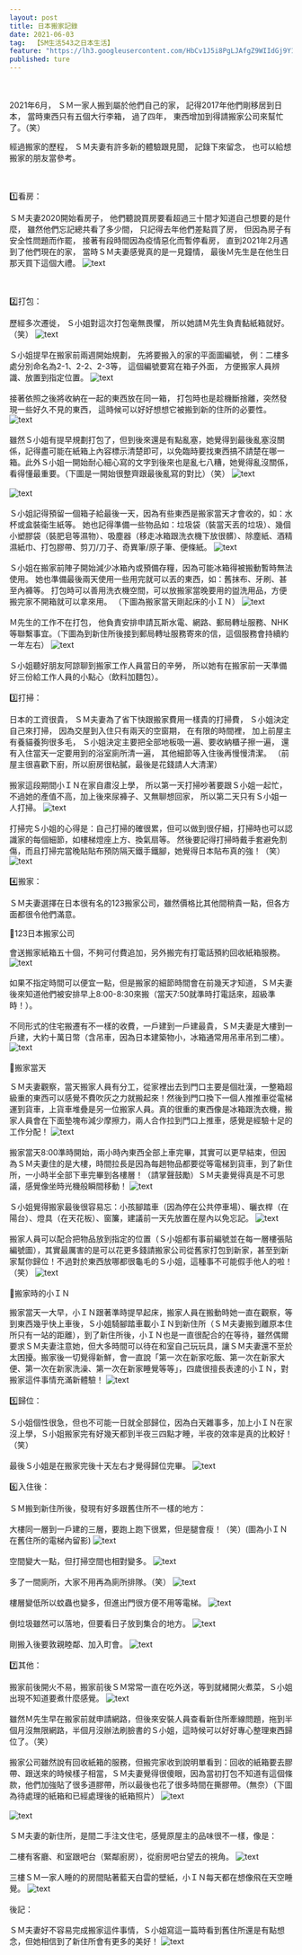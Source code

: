 ```yaml
---
layout: post
title: 日本搬家記錄
date: 2021-06-03
tag:  【SM生活543之日本生活】
feature: "https://lh3.googleusercontent.com/HbCv1J5i8PgLJAfgZ9WIIdGj9Y1xQ7JtftO7SYOX21GHFYl4tImgLQCYQtdTzG3HK7p8sGD0ckspMsrSePSwFEn9lR03Db6VkLPXjC-VJFjXSg8FhPKt5VtJ9hg_EsmSKWiRunlm5aY=w2400"
published: ture
---
```


<br><br>
2021年6月，
ＳＭ一家人搬到屬於他們自己的家，
記得2017年他們剛移居到日本，
當時東西只有五個大行李箱，
過了四年，
東西增加到得請搬家公司來幫忙了。（笑）

經過搬家的歷程，
ＳＭ夫妻有許多新的體驗跟見聞，
記錄下來留念，
也可以給想搬家的朋友當參考。


<br><br>
1️⃣看房：

ＳＭ夫妻2020開始看房子，
他們聽說買房要看超過三十間才知道自己想要的是什麼，
雖然他們忘記總共看了多少間，
只記得去年他們差點買了房，
但因為房子有安全性問題而作罷，
接著有段時間因為疫情惡化而暫停看房，
直到2021年2月遇到了他們現在的家，
當時ＳＭ夫妻感覺真的是一見鐘情，
最後Ｍ先生是在他生日那天買下這個大禮。
![text](https://lh3.googleusercontent.com/JeuUiX1Pnt4BG4eKvb82rbPS2LTlP55kWEJRIgF1ZMisWV_2NVQzU4FVg0HHKeLLvuDH0KZ13W4Coq4iG6RsrqYZCJ3ub3t5_sOitnyKwrAlZ80k1o4QlIGEuUsdBmh7Me8Ar9IQxk0=w2400)


<br><br>
2️⃣打包：

歷經多次遷徙，
Ｓ小姐對這次打包毫無畏懼，
所以她請Ｍ先生負責黏紙箱就好。（笑）
![text](https://lh3.googleusercontent.com/-qR-UI3-GgGZxEe40u7K2Y0YxzI0_dufH-7NM2ccQcJcBRXh-9nBe8iKDTVZsQ1wiy9rffeqGW-8erRJGfNRSyioYi1retRVXQtlQk9crTWndqQaApriIoDzw4WTNhCX2Hkk81l4jwo=w2400)
<br><br>
Ｓ小姐提早在搬家前兩週開始規劃，
先將要搬入的家的平面圖編號，
例：二樓多處分別命名為2-1、2-2、2-3等，
這個編號要寫在箱子外面，
方便搬家人員辨識、放置到指定位置。
![text](https://lh3.googleusercontent.com/I4J9qUBhtXVCbf2LQaXATd6YCqVNp7hr46-dFa5nARn8mwXvu7besxsFrLCccnzO8_NTO6jpVYtvR5_RoIZc9Hek1ZrZwt2pgmraC-qI0PGQL__E96Ozv4ZZGu6qUCBTczrjBUrYsvQ=w2400)
<br><br>
接著依照之後將收納在一起的東西放在同一箱，
打包時也是趁機斷捨離，突然發現一些好久不見的東西，
這時候可以好好想想它被搬到新的住所的必要性。
![text](https://lh3.googleusercontent.com/fj69bdOIeM5WDWpyJBYNBw5UnZ0p4w03rkB-HqTp4Rl7REnjT2tX_YVZ8Jm98B8H9KQLNszOuUIlmaDQodfpfSt74olQx7jk0DQZ-i_CMjekzp77go7gUf-Im4L9wIXlVSuCtseu9Yo=w2400)
<br><br>
雖然Ｓ小姐有提早規劃打包了，但到後來還是有點亂塞，她覺得到最後亂塞沒關係，記得盡可能在紙箱上內容標示清楚即可，以免臨時要找東西搞不請楚在哪一箱。此外Ｓ小姐一開始耐心細心寫的文字到後來也是亂七八糟，她覺得亂沒關係，看得懂最重要。（下圖是一開始很整齊跟最後亂寫的對比）（笑）
![text](https://lh3.googleusercontent.com/4TYVo90jlq48vbDtDiWXSwULazm4zl4aUNQh4CfDC5nYAmKs7yfHYo6sOxqwpLe5wOEOLLkG30-thS6sVzqFHX1XMW9jd8cuJMLWMCwyhZAPwYU99A-CE0rtpP5BCl5H4zwUUVxGhPo=w2400)
<br><br>
![text](https://lh3.googleusercontent.com/CmDEhkmQyqoJ9LGmlyzSCMLVJOYLnnaPrYW0C80DVzcAwb2jq-x7dhuR2_UmP0adC8KKbp2oIxF2w0Gs5kEP1ezvF5_4O0p0rF7yFoIfDIHL0BoIyty-8VhOGbi-JAvNh80QqJ6iIic=w2400)
<br><br>
Ｓ小姐記得預留一個箱子給最後一天，因為有些東西是搬家當天才會收的，如：水杯或盒裝衛生紙等。
她也記得準備一些物品如：垃圾袋（裝當天丟的垃圾）、幾個小塑膠袋（裝肥皂等濕物）、吸塵器（移走冰箱跟洗衣機下放很髒）、除塵紙、酒精濕紙巾、打包膠帶、剪刀/刀子、奇異筆/原子筆、便條紙。
![text](https://lh3.googleusercontent.com/vG0qKktqftVKi05CnbDd4Xax-1Qxe7j5OOYKEVZps3RrmWpAYWxSImy7uNx2ZBts0-sJNRdjXLRrNZufjZGsmdCwzVjzWu5O0EmJKLaxGKmhX5A8HtF7ZPoqf2ntPTCBlv3WJqwMhw0=w2400)
<br><br>
Ｓ小姐在搬家前陣子開始減少冰箱內或預備存糧，因為可能冰箱得被搬動暫時無法使用。
她也準備最後兩天使用一些用完就可以丟的東西，如：舊抹布、牙刷、甚至內褲等。
打包時可以善用洗衣機空間，可以放搬家當晚要用的盥洗用品，方便搬完家不開箱就可以拿來用。
（下圖為搬家當天剛起床的小ＩＮ）
![text](https://lh3.googleusercontent.com/tWCTELW2Abua9smS1yEB1GGRt1e_bHWbC_r8G6en1oigq4KeZwHuGI7nwWMkbxKznto7Z3pcTV90O3Uo13AN24bhSpQZYCt_lw4zkXqaxV5Yb0PcRKUji09qa0QC6C3Cv8urO6NH_2E=w2400)
<br><br>
Ｍ先生的工作不在打包，
他負責安排申請瓦斯水電、網路、郵局轉址服務、NHK等聯繫事宜。（下圖為到新住所後接到郵局轉址服務寄來的信，這個服務會持續約一年左右）
![text](https://lh3.googleusercontent.com/NgEsALXvSMBdHgHmGesQMlR8Lnp58FUcMXmY3KXX_laVfZoPcsDc-MBseobzJ_TAeQYSn25kEsni_2s66ofmqXapMWlhocoUK-aVecvOOjcJr-Z6BYg0vzG-pFDmbvG71rmXV8ilsyk=w2400)
<br><br>
Ｓ小姐聽好朋友阿諒聊到搬家工作人員當日的辛勞，
所以她有在搬家前一天準備好三份給工作人員的小點心（飲料加麵包）。
<br><br>
3️⃣打掃：

日本的工資很貴，
ＳＭ夫妻為了省下快跟搬家費用一樣貴的打掃費，
Ｓ小姐決定自己來打掃，
因為交屋到入住只有兩天的空窗期，
在有限的時間裡，
加上前屋主有養貓養狗很多毛，
Ｓ小姐決定主要把全部地板吸一遍、要收納櫃子擦一遍，
還有入住當天一定要用到的浴室廁所清一遍，
其他細節等入住後再慢慢清潔。
（前屋主很喜歡下廚，所以廚房很粘膩，最後是花錢請人大清潔）
<br><br>
搬家這段期間小ＩＮ在家自肅沒上學，
所以第一天打掃吵著要跟Ｓ小姐一起忙，
不過她的產值不高，加上後來尿褲子、又無聊想回家，
所以第二天只有Ｓ小姐一人打掃。
![text](https://lh3.googleusercontent.com/DtP1pQBecch7_5slWWS3KaP_T9hX0SBPH1q35cROGMv_o3o85gJ8kMdkox4BBAc7fW-H_42KykdE5bf5U2JIquVS-g_XWjo5dJGwFtH183cWj_nIFkGawSAv8QZ-ufXNZpA_onBCC_I=w2400)
<br><br>
打掃完Ｓ小姐的心得是：自己打掃的確很累，但可以做到很仔細，打掃時也可以認識家的每個細節，如樓梯燈座上方、換氣扇等。
然後要記得打掃時戴手套避免割傷，而且打掃完當晚貼貼布預防隔天鐵手鐵腳，她覺得日本貼布真的強！（笑）
![text](https://lh3.googleusercontent.com/poblbpIu5HTUzzKs-eoB6HcscRCx8NMKGUFDK0rDCfjdpR7TKKzxfvW1U6XYqDHS3oyClfu9eqIpgdBfrFNp12STmeseNAkVL75tCKdTmSBQhaE-PxI2nhmz2fwLk4HHWqqwvTJHP-A=w2400)
<br><br>
4️⃣搬家：

ＳＭ夫妻選擇在日本很有名的123搬家公司，雖然價格比其他間稍貴一點，但各方面都很令他們滿意。

🔴123日本搬家公司

會送搬家紙箱五十個，不夠可付費追加，另外搬完有打電話預約回收紙箱服務。
![text](https://lh3.googleusercontent.com/f36_m_FlCm26NMqgXuWzpC1JOq9Fjh6HYt-Th-0PtZxTuj03orYWa_VB-MyabMrMj4KSTBeIdHU9gciscjxoj98-aIBtM8pA3wtv5Wl7rxMmu0NhYVIHiAlFsefEBclpNpIuuGBN_9U=w2400)
<br><br>
如果不指定時間可以便宜一點，但是搬家的細節時間會在前幾天才知道，ＳＭ夫妻後來知道他們被安排早上8:00-8:30來搬（當天7:50就準時打電話來，超級準時！）。
<br><br>
不同形式的住宅搬遷有不一樣的收費，一戶建到一戶建最貴，ＳＭ夫妻是大樓到一戶建，大約十萬日幣（含吊車，因為日本建築物小，冰箱通常用吊車吊到二樓）。
![text](https://lh3.googleusercontent.com/ylr6d1FBsjlQ5WVF4I-Yn_WD2uBtg_5lA7MbUxJjxqln2uIVYawcdZAmXt3S1eJQZKAjNqxZQaob1mUeZx-PtEWEj0z5j0a6alXcUx4nrXSmVI5s1uwYUqTxK7AbHq48pE5IWYNCS2w=w2400)
<br><br>
🔴搬家當天

ＳＭ夫妻觀察，當天搬家人員有分工，從家裡出去到門口主要是個壯漢，一整箱超級重的東西可以感覺不費吹灰之力就搬起來！然後到門口換下一個人推推車從電梯運到貨車，上貨車堆疊是另一位搬家人員。真的很重的東西像是冰箱跟洗衣機，搬家人員會在下面墊塊布減少摩擦力，兩人合作拉到門口上推車，感覺是經驗十足的工作分配！
![text](https://lh3.googleusercontent.com/_J6Yht-6FvYaCJM5XA_aQT9igh9XEzo2xLZv4B4U8Qy7NuV-YtlipENqVOCsd048UdFRIqjtwo_4xKN4KhX9-BL2amz1hy-KSQYkZOY_QnlMRolM5T3ex1bio3lNAZXnOQzsLPo1Rwg=w2400)
<br><br>
搬家當天8:00準時開始，兩小時內東西全部上車完畢，其實可以更早結束，但因為ＳＭ夫妻住的是大樓，時間拉長是因為每趟物品都要從等電梯到貨車，到了新住所，一小時半全部下車完畢到各樓層！（請掌聲鼓勵）ＳＭ夫妻覺得真是不可思議，感覺像坐時光機般瞬間移動！
![text](https://lh3.googleusercontent.com/8I2Wl4fRHp9KEx142S0v0KKn7jACT4lpQ-6iuleFYmXhX-nFdKm58y-tfewAopwvpNDshUtcyEyCHbyR3GPDH6Gpk29xCUxunXYnTAMCLvCp1iCpEGTjXTwAeHNaksjBK-rOM0_HuJs=w2400)
<br><br>
Ｓ小姐覺得搬家最後很容易忘：小孩腳踏車（因為停在公共停車場）、曬衣桿（在陽台）、燈具（在天花板）、窗簾，建議前一天先放置在屋內以免忘記。
![text](https://lh3.googleusercontent.com/NBzc9vSRy4ZYGQ0IQHzle3vp_pgRciZzgG_mzlwxFQz7sqDULV0s6OBbTyfodkhggaeXen11MYyyaSPMQ_YNU-4vbVUW7H9MxN79A_-CtY-ebkG4IHLisinUwH8CiiWQgslDyMv2srQ=w2400)
<br><br>
搬家人員可以配合把物品放到指定的位置（Ｓ小姐都有事前編號並在每一層樓張貼編號圖），其實最厲害的是可以花更多錢請搬家公司從舊家打包到新家，甚至到新家幫你歸位！不過對於東西放哪都很龜毛的Ｓ小姐，這種事不可能假手他人的啦！（笑）
![text](https://lh3.googleusercontent.com/8K5nQSz1pfI_BEioZNdxy4lbQSVdBygVIUUBwpp1ya1238OYa0pF-V-YgmY-vlOJ7jsNA1xcHM7hJT-xfNK1Pc1tzCMuox_b5B1m3aD0Nth24YrRd2N7EaJpMVdhyxlStjVyy_OsDGc=w2400)
<br><br>
🔴搬家時的小ＩＮ

搬家當天一大早，小ＩＮ跟著準時提早起床，搬家人員在搬動時她一直在觀察，等到東西幾乎快上車後，Ｓ小姐騎腳踏車載小ＩＮ到新住所（ＳＭ夫妻搬到離原本住所只有一站的距離），到了新住所後，小ＩＮ也是一直很配合的在等待，雖然偶爾要求ＳＭ夫妻注意她，但大多時間可以待在和室自己玩玩具，讓ＳＭ夫妻還不至於太困擾。搬家後一切覺得新鮮，會一直說「第一次在新家吃飯、第一次在新家大便、第一次在新家洗澡、第一次在新家睡覺等等」，四歲很擅長表達的小ＩＮ，對搬家這件事情充滿新體驗！
![text](https://lh3.googleusercontent.com/SN4EZuQQ13UF4ZLp-MEvulTNOiEb7k6Nqnizcs8uXCUngJu0_qewV0-l-urX-pf6cnNRyW-xcj5ZssSLwgZEtQ-2rs5mw5ArEzfN1Y2ot-1ZmMXiZqRoBoCpbQWyFyiOofuhbAtwNrw=w2400)
<br><br>
5️⃣歸位：

Ｓ小姐個性很急，但也不可能一日就全部歸位，因為白天雜事多，加上小ＩＮ在家沒上學，Ｓ小姐搬家完有好幾天都到半夜三四點才睡，半夜的效率是真的比較好！（笑）
<br><br>
最後Ｓ小姐是在搬家完後十天左右才覺得歸位完畢。
![text](https://lh3.googleusercontent.com/C8XL3cPvewE4YdtYCETmiKuRjJhCXyPa5gHTWk6bzI2cJvuP0igQu9zvHgh8LZirj37NvYs4pTMjoDdoUc-dYbN-H-zT4b_O93SOBRlndkKcQyExdke9ZsVO642z4Z5l8cB6wz939_0=w2400)
<br><br>
6️⃣入住後：

ＳＭ搬到新住所後，發現有好多跟舊住所不一樣的地方：
<br><br>
大樓同一層到一戶建的三層，要跑上跑下很累，但是腿會瘦！（笑）(圖為小ＩＮ在舊住所的電梯內留影)
![text](https://lh3.googleusercontent.com/ziNNvTRHmQO3ct8MsAL8RbOgsAIeqCQqlf192gbsZgi2jLLrDa_Jq8zRDxox4sdx1M7dfT8UTtIA-e3r7j43ardG6E7xvISSsaUQMbTUwanCqZaFtPrs0mCuJpXSTtPhzhiWbxX1cBY=w2400)
<br><br>
空間變大一點，但打掃空間也相對變多。
![text](https://lh3.googleusercontent.com/HbCv1J5i8PgLJAfgZ9WIIdGj9Y1xQ7JtftO7SYOX21GHFYl4tImgLQCYQtdTzG3HK7p8sGD0ckspMsrSePSwFEn9lR03Db6VkLPXjC-VJFjXSg8FhPKt5VtJ9hg_EsmSKWiRunlm5aY=w2400)
<br><br>
多了一間廁所，大家不用再為廁所排隊。（笑）
![text](https://lh3.googleusercontent.com/-6am2A_51YVAHrLv0izomFbaW46-qqLGs9Sl3byOw-SaExAQTOjzK_QX3FiXkmZojvcYnmFb4it_eHFJ4y2sgAmzlZ8YSUf7tpNaAeeQEGB7DYZ2qy8aWDnOZ4yOyuEJOPJM1Y9C07w=w2400)
<br><br>
樓層變低所以蚊蟲也變多，但進出門很方便不用等電梯。
![text](https://lh3.googleusercontent.com/qZh_rRV2Wr8r_XZpPemmv4CXbarwV7WqHBh0BtfuOC3D0oJMsEGgP8ftCSy4j_nfV8BowueoNxFB3WjKpz33UP8FDWXd57kg07_CLuTMDP0FH3oqe1VpTcqy_vbjJ9N6SiE9hEVvuFM=w2400)
<br><br>
倒垃圾雖然可以落地，但要看日子放到集合的地方。
![text](https://lh3.googleusercontent.com/_Y2YxzdCy_03xOaziIyBXebsZtNDCd2NuNUu_LAj5ULrv-Q-yC3IAr9mdOW800JJHlZoDb9MK9T_vNil7BI_-o3Vb2rF7fLb5YSvhP4XehwUF0sbnIdxBaf88YMZwyFQNZbCWe9359Y=w2400)
<br><br>
剛搬入後要敦親睦鄰、加入町會。
![text](https://lh3.googleusercontent.com/uR40_QwOsj5MBJqbJ_VFfjBKVoL0Svs4H0L4sd0vAiJD6qUb7nveTkiFlElX5d2x1ODY_i7lUtxblyq3L3YuxJQoLrzpoFJ3LVW5v2iPVKk4FNoisw3xbMZrKI59yFmR50Hiqd0IPeI=w2400)
<br><br>
7️⃣其他：

搬家前後開火不易，搬家前後ＳＭ常常一直在吃外送，等到就緒開火煮菜，Ｓ小姐出現不知道要煮什麼感覺。
![text](https://lh3.googleusercontent.com/tq-7oNMVInTH5E_Rndu_sAnvFeKaSYO6-DMwdULT4kfZj_3938PWN5FWej5EYJ6cJFoJ8xNYHZwx5xlq6a2LIkGPVKEkYnCOTaLt-rooQ_MI22T1pHFNeKelZ8WvVf7ZyoI8hABnuns=w2400)
<br><br>
雖然Ｍ先生早在搬家前就申請網路，但後來安裝人員查看新住所牽線問題，拖到半個月沒無限網路，半個月沒辦法刷臉書的Ｓ小姐，這時候可以好好專心整理東西歸位了。（笑）
<br><br>
搬家公司雖然說有回收紙箱的服務，但搬完家收到說明單看到：回收的紙箱要去膠帶、跟送來的時候樣子相當，ＳＭ夫妻覺得很傻眼，因為當初打包不知道有這個條款，他們加強貼了很多道膠帶，所以最後也花了很多時間在撕膠帶。（無奈）（下圖為待處理的紙箱和已經處理後的紙箱照片）
![text](https://lh3.googleusercontent.com/-bsyNxKme3lCbZ-D-AGWmV28_AjfOsbWfBaqF3j4EgrSI1b_gdSKts82R-OFSEsqR8IB8BkuxNmmY7cANODxXxlfhgiEvlrQ6R5kMm_u2pupgQzHcilZlUr4FIKffeXpMnqEil_bK2Y=w2400)
<br><br>
![text](https://lh3.googleusercontent.com/7evaantq0L-ndpim5TTnNN4hqO6_hYkyaOsIieDand-jK2J7ftn5T5uWkF9NWJRWMZeSI2HzNLSRgkV5r5O7__dG6XEgokgh9S1Q5OvNr0ss0_ENnq4XGP1bj7aOEVajiRMXlbgFIHo=w2400)
<br><br>
ＳＭ夫妻的新住所，是間二手注文住宅，感覺原屋主的品味很不一樣，像是：
<br><br>
二樓有客廳、和室跟吧台（緊鄰廚房），從廚房吧台望去的視角。
![text](https://lh3.googleusercontent.com/iDf7Cr2gu0JsNv6D7aA16_Kx9ipg7EMPRfAC7kHfeVg6GHmDrbf69T90Dylqlva46Qd7kMrnOzTKLXMhjTmjnEiUe054pU7iiIQLQog8g-zihLnYUJro4_q26Fiq9qr_HcZQ4qweFK0=w2400)
<br><br>
三樓ＳＭ一家人睡的的房間貼著藍天白雲的壁紙，小ＩＮ每天都在想像飛在天空睡覺。
![text](https://lh3.googleusercontent.com/ohwK5LNQcJpWIRbTPB8SiIMxhjt_04nXHhzEYAN9dNPZW3bLPINV7boSF_ILdVacWaG39G-aVDk6rGDUt-lrBah_S2J-4tIGlxk_5hgjmQoutco3y3PHkyHk_LpitUCfjckLzZH3hgo=w2400)
<br><br>
後記：
<br><br>
ＳＭ夫妻好不容易完成搬家這件事情，Ｓ小姐寫這一篇時看到舊住所還是有點想念，但她相信到了新住所會有更多的美好！
![text](https://lh3.googleusercontent.com/4yzdKYA-6ATBCppWMiETea38RlI0f0lJJzEKh-ogDMYu8_NMd9GeslW1WYNVfF2zwQFUM4ruUU7JyQ7faoITT0OL0tmM9kE4qyAMr0vhfyaBTT8DbG7dgS1dt3xkwV35GR-Lbb-eo7g=w2400)
